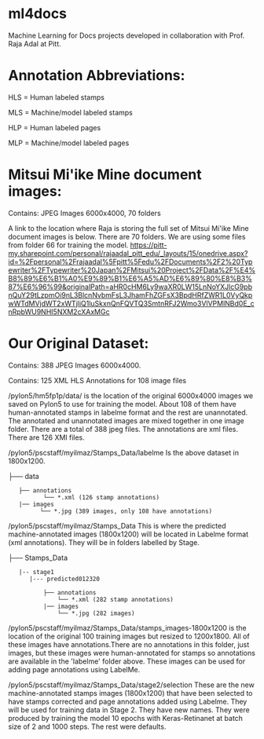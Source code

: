 # ml4docs
Machine Learning for Docs projects developed in collaboration with Prof. Raja Adal at Pitt.

# Annotation Abbreviations:

HLS = Human labeled stamps

MLS = Machine/model labeled stamps

HLP = Human labeled pages

MLP = Machine/model labeled pages


# Mitsui Mi'ike Mine document images:
Contains: JPEG Images 6000x4000, 70 folders

A link to the location where Raja is storing the full set of Mitsui Mi'ike Mine document images is below. There are 70 folders. We are using some files from folder 66 for training the model.
https://pitt-my.sharepoint.com/personal/rajaadal_pitt_edu/_layouts/15/onedrive.aspx?id=%2Fpersonal%2Frajaadal%5Fpitt%5Fedu%2FDocuments%2F2%20Typewriter%2FTypewriter%20Japan%2FMitsui%20Project%2FData%2F%E4%B8%89%E6%B1%A0%E9%89%B1%E6%A5%AD%E6%89%80%E8%B3%87%E6%96%99&originalPath=aHR0cHM6Ly9waXR0LW15LnNoYXJlcG9pbnQuY29tLzpmOi9nL3BlcnNvbmFsL3JhamFhZGFsX3BpdHRfZWR1L0VyQkpwWTdMVjdWT2xWTjliQ1luSkxnQnFQVTQ3SmtnRFJ2Wmo3VlVPMlNBd0E_cnRpbWU9NHI5NXM2cXAxMGc


# Our Original Dataset: 
Contains: 388 JPEG Images 6000x4000. 

Contains: 125 XML HLS Annotations for 108 image files

/pylon5/hm5fp1p/data/ is the location of the original 6000x4000 images we saved on Pylon5 to use for training the model. About 108 of them have human-annotated stamps in labelme format and the rest are unannotated. The annotated and unannotated images are mixed together in one image folder. There are a total of 388 jpeg files. The annotations are xml files. There are 126 XMl files.

/pylon5/pscstaff/myilmaz/Stamps_Data/labelme Is the above dataset in 1800x1200.

├── data

       ├── annotations
              └── *.xml (126 stamp annotations)
       |── images
             └── *.jpg (389 images, only 108 have annotations)

/pylon5/pscstaff/myilmaz/Stamps_Data This is where the predicted machine-annotated images (1800x1200) will be located in Labelme format (xml annotations). They will be in folders labelled by Stage.


├── Stamps_Data

       |-- stage1
          |--- predicted012320
       
              ├── annotations
                  └── *.xml (282 stamp annotations)
              |── images
                  └── *.jpg (282 images)
                  
                  
/pylon5/pscstaff/myilmaz/Stamps_Data/stamps_images-1800x1200 is the location of the original 100 training images but resized to 1200x1800. All of these images have annotations.There are no annotations in this folder, just images, but these images were human-annotated for stamps so annotations are available in the 'labelme' folder above. These images can be used for adding page annotations using LabelMe.
                  
/pylon5/pscstaff/myilmaz/Stamps_Data/stage2/selection These are the new machine-annotated stamps images (1800x1200) that have been selected to have stamps corrected and page annotations added using Labelme. They will be used for training data in Stage 2. They have new names. They were produced by training the model 10 epochs with Keras-Retinanet at batch size of 2 and 1000 steps. The rest were defaults.
